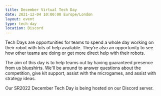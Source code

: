 ```yaml
---
title: December Virtual Tech Day
date: 2021-12-04 10:00:00 Europe/London
layout: event
type: tech-day
location: Discord
---
```


Tech Days are opportunities for teams to spend a whole day working on their robot with lots of help available. They’re also an opportunity to see how other teams are doing or get more direct help with their robots.

The aim of this day is to help teams out by having guaranteed presence from us blueshirts. We'll be around to answer questions about the competition, give kit support, assist with the microgames, and assist with strategy ideas.

Our SR2022 December Tech Day is being hosted on our Discord server.
